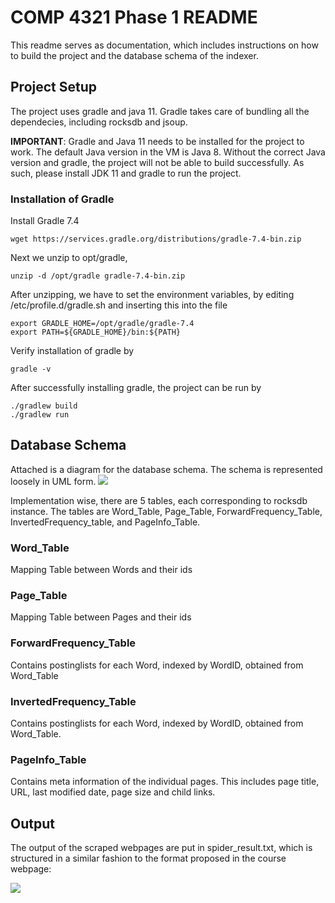 # COMP 4321 Phase 1 README
This readme serves as documentation, which includes instructions on how to build the project and the database schema of the indexer.

## Project Setup
The project uses gradle and java 11. Gradle takes care of bundling all the dependecies, including rocksdb and jsoup.

__IMPORTANT__: Gradle and Java 11 needs to be installed for the project to work. The default Java version in the VM is Java 8. Without the correct Java version and gradle, the project will not be able to build successfully. As such, please install JDK 11 and gradle to run the project.

### Installation of Gradle

Install Gradle 7.4

    wget https://services.gradle.org/distributions/gradle-7.4-bin.zip 

Next we unzip to opt/gradle,

    unzip -d /opt/gradle gradle-7.4-bin.zip

After unzipping, we have to set the environment variables, by editing /etc/profile.d/gradle.sh and inserting this into the file

    export GRADLE_HOME=/opt/gradle/gradle-7.4
    export PATH=${GRADLE_HOME}/bin:${PATH}

Verify installation of gradle by

    gradle -v

After successfully installing gradle, the project can be run by

    ./gradlew build
    ./gradlew run

## Database Schema
Attached is a diagram for the database schema. The schema is represented loosely in UML form.
![](https://i.imgur.com/m2rWFOp.png)

Implementation wise, there are 5 tables, each corresponding to rocksdb instance. The tables are Word_Table, Page_Table, ForwardFrequency_Table, InvertedFrequency_table, and PageInfo_Table.

### Word_Table
Mapping Table between Words and their ids

### Page_Table
Mapping Table between Pages and their ids

### ForwardFrequency_Table
Contains postinglists for each Word, indexed by WordID, obtained from Word_Table

### InvertedFrequency_Table
Contains postinglists for each Word, indexed by WordID, obtained from Word_Table.

### PageInfo_Table
Contains meta information of the individual pages. This includes page title, URL, last modified date, page size and child links.

## Output
The output of the scraped webpages are put in spider_result.txt, which is structured in a similar fashion to the format proposed in the course webpage:

![](https://i.imgur.com/y79QODV.png)
